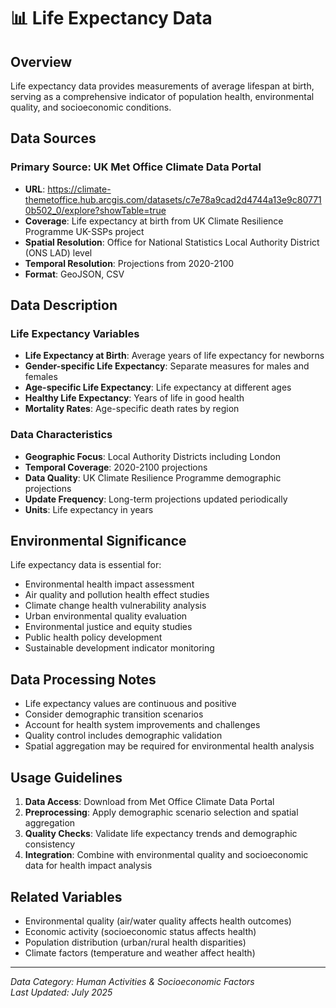 # 📊 Life Expectancy Data

## Overview
Life expectancy data provides measurements of average lifespan at birth, serving as a comprehensive indicator of population health, environmental quality, and socioeconomic conditions.

## Data Sources

### Primary Source: UK Met Office Climate Data Portal
- **URL**: https://climate-themetoffice.hub.arcgis.com/datasets/c7e78a9cad2d4744a13e9c807710b502_0/explore?showTable=true
- **Coverage**: Life expectancy at birth from UK Climate Resilience Programme UK-SSPs project
- **Spatial Resolution**: Office for National Statistics Local Authority District (ONS LAD) level
- **Temporal Resolution**: Projections from 2020-2100
- **Format**: GeoJSON, CSV

## Data Description

### Life Expectancy Variables
- **Life Expectancy at Birth**: Average years of life expectancy for newborns
- **Gender-specific Life Expectancy**: Separate measures for males and females
- **Age-specific Life Expectancy**: Life expectancy at different ages
- **Healthy Life Expectancy**: Years of life in good health
- **Mortality Rates**: Age-specific death rates by region

### Data Characteristics
- **Geographic Focus**: Local Authority Districts including London
- **Temporal Coverage**: 2020-2100 projections
- **Data Quality**: UK Climate Resilience Programme demographic projections
- **Update Frequency**: Long-term projections updated periodically
- **Units**: Life expectancy in years

## Environmental Significance
Life expectancy data is essential for:
- Environmental health impact assessment
- Air quality and pollution health effect studies
- Climate change health vulnerability analysis
- Urban environmental quality evaluation
- Environmental justice and equity studies
- Public health policy development
- Sustainable development indicator monitoring

## Data Processing Notes
- Life expectancy values are continuous and positive
- Consider demographic transition scenarios
- Account for health system improvements and challenges
- Quality control includes demographic validation
- Spatial aggregation may be required for environmental health analysis

## Usage Guidelines
1. **Data Access**: Download from Met Office Climate Data Portal
2. **Preprocessing**: Apply demographic scenario selection and spatial aggregation
3. **Quality Checks**: Validate life expectancy trends and demographic consistency
4. **Integration**: Combine with environmental quality and socioeconomic data for health impact analysis

## Related Variables
- Environmental quality (air/water quality affects health outcomes)
- Economic activity (socioeconomic status affects health)
- Population distribution (urban/rural health disparities)
- Climate factors (temperature and weather affect health)

---
*Data Category: Human Activities & Socioeconomic Factors*  
*Last Updated: July 2025* 